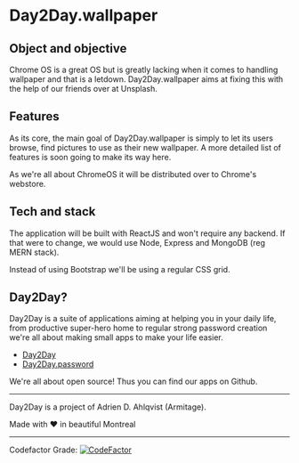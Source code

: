 # Day2Day.wallpaper
## Object and objective
Chrome OS is a great OS but is greatly lacking when it comes to handling wallpaper and that is a letdown. Day2Day.wallpaper aims at fixing this with the help of our friends over at Unsplash.

## Features
As its core, the main goal of Day2Day.wallpaper is simply to let its users browse, find pictures to use as their new wallpaper. A more detailed list of features is soon going to make its way here.

As we're all about ChromeOS it will be distributed over to Chrome's webstore.

## Tech and stack
The application will be built with ReactJS and won't require any backend. If that were to change, we would use Node, Express and MongoDB (reg MERN stack).

Instead of using Bootstrap we'll be using a regular CSS grid.

## Day2Day?
Day2Day is a suite of applications aiming at helping you in your daily life, from productive super-hero home to regular strong password creation we're all about making small apps to make your life easier. 
- [Day2Day](http://day2dayapp.net)
- [Day2Day.password](https://chrome.google.com/webstore/detail/day2daypassword/jmlaimekmoajkbgelacnkadcihjglnlb?utm_source=github)

We're all about open source! Thus you can find our apps on Github.

---

Day2Day is a project of Adrien D. Ahlqvist (Armitage).

Made with :heart: in beautiful Montreal

---
Codefactor Grade: 
[![CodeFactor](https://www.codefactor.io/repository/github/armitage35/day2day.wallpaper/badge)](https://www.codefactor.io/repository/github/armitage35/day2day.wallpaper)

